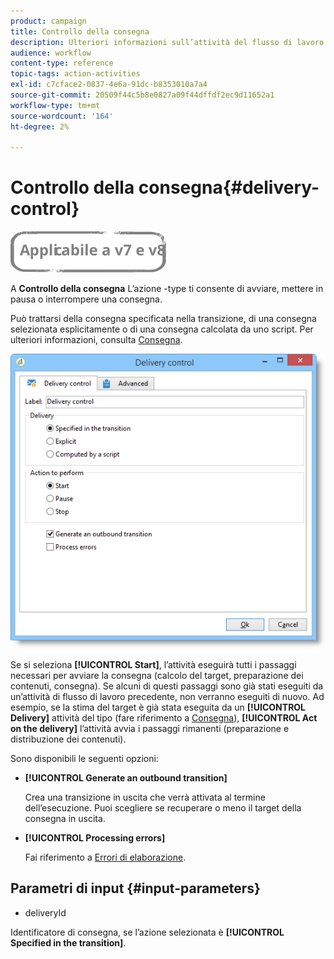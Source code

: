 ```yaml
---
product: campaign
title: Controllo della consegna
description: Ulteriori informazioni sull’attività del flusso di lavoro Controllo consegna
audience: workflow
content-type: reference
topic-tags: action-activities
exl-id: c7cface2-0837-4e6a-91dc-b8353010a7a4
source-git-commit: 20509f44c5b8e0827a09f44dffdf2ec9d11652a1
workflow-type: tm+mt
source-wordcount: '164'
ht-degree: 2%

---
```


# Controllo della consegna{#delivery-control}

![](../../assets/common.svg)

A **Controllo della consegna** L’azione -type ti consente di avviare, mettere in pausa o interrompere una consegna.

Può trattarsi della consegna specificata nella transizione, di una consegna selezionata esplicitamente o di una consegna calcolata da uno script. Per ulteriori informazioni, consulta [Consegna](delivery.md).

![](assets/edit_diffusion_act.png)

Se si seleziona **[!UICONTROL Start]**, l’attività eseguirà tutti i passaggi necessari per avviare la consegna (calcolo del target, preparazione dei contenuti, consegna). Se alcuni di questi passaggi sono già stati eseguiti da un’attività di flusso di lavoro precedente, non verranno eseguiti di nuovo. Ad esempio, se la stima del target è già stata eseguita da un **[!UICONTROL Delivery]** attività del tipo (fare riferimento a [Consegna](delivery.md)), **[!UICONTROL Act on the delivery]** l’attività avvia i passaggi rimanenti (preparazione e distribuzione dei contenuti).

Sono disponibili le seguenti opzioni:

* **[!UICONTROL Generate an outbound transition]**

   Crea una transizione in uscita che verrà attivata al termine dell’esecuzione. Puoi scegliere se recuperare o meno il target della consegna in uscita.

* **[!UICONTROL Processing errors]**

   Fai riferimento a [Errori di elaborazione](monitoring-workflow-execution.md#processing-errors).

## Parametri di input {#input-parameters}

* deliveryId

Identificatore di consegna, se l’azione selezionata è **[!UICONTROL Specified in the transition]**.

